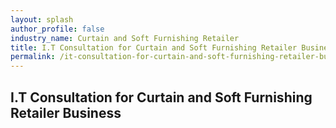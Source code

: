 ```yaml
---
layout: splash 
author_profile: false 
industry_name: Curtain and Soft Furnishing Retailer
title: I.T Consultation for Curtain and Soft Furnishing Retailer Business
permalink: /it-consultation-for-curtain-and-soft-furnishing-retailer-business
---
```


## I.T Consultation for Curtain and Soft Furnishing Retailer Business